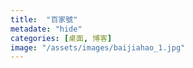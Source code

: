 ```yaml
---
title:  "百家號"
metadate: "hide"
categories: [桌面, 博客]
image: "/assets/images/baijiahao_1.jpg"
---
```

